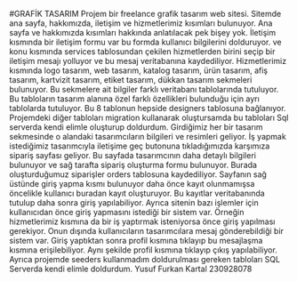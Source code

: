 #GRAFİK TASARIM
Projem bir freelance grafik tasarım web sitesi. Sitemde ana sayfa, hakkımızda, iletişim ve hizmetlerimiz kısımları bulunuyor. Ana sayfa ve hakkımızda kısımları hakkında anlatılacak pek bişey yok.
İletişim kısmında bir iletişim formu var bu formda kullanıcı bilgilerini dolduruyor. ve konu kısmında services tablosundan çekilen hizmetlerden birini seçip bir iletişim mesajı yolluyor ve bu mesaj veritabanına kaydediliyor.
Hizmetlerimiz kısmında logo tasarım, web tasarım, katalog tasarım, ürün tasarım, afiş tasarım, kartvizit tasarım, etiket tasarım, dükkan tasarım sekmeleri bulunuyor. Bu sekmelere ait bilgiler farklı veritabanı tablolarında 
tutuluyor. Bu tabloların tasarım alanına özel farklı özellikleri bulunduğu için ayrı tablolarda tutuluyor. Bu 8 tablonun hepside designers tablosuna bağlanıyor. Projemdeki diğer tabloları migration kullanarak oluştursamda bu tabloları Sql serverda kendi elimle oluşturup doldurdum.
Girdiğimiz her bir tasarım sekmesinde o alandaki tasarımcıların bilgileri ve resimleri geliyor. İş yapmak istediğimiz tasarımcıyla iletişime geç butonuna tıkladığımızda karşımıza sipariş sayfası geliyor. Bu sayfada
tasarımcının daha detaylı bilgileri bulunuyor ve sağ tarafta sipariş oluşturma formu bulunuyor. Burada oluşturduğumuz siparişler orders tablosuna kaydediliyor. Sayfanın sağ üstünde giriş yapma kısmı bulunuyor daha önce 
kayıt olunmamışsa öncelikle kullanıcı buradan kayıt oluşturuyor. Bu kayıtlar veritabanında tutulup daha sonra giriş yapılabiliyor. Ayrıca sitenin bazı işlemler için  kullanıcıdan önce giriş yapmasını istediği bir sistem var. 
Örneğin hizmetlerimiz kısmına da bir iş yaptırmak isteniyorsa önce giriş yapılması gerekiyor. Onun dışında kullanıcıların tasarımcılara mesaj gönderebildiği bir sistem var. Giriş yaptıktan sonra profil kısmına tıklayıp bu mesajlaşma
kısmına erişilebiliyor. Aynı şekilde profil kısmına tıklayıp çıkış yapılabiliyor. Ayrıca projemde seeders kullanmadım doldurulması gereken tabloları SQL Serverda kendi elimle doldurdum.
Yusuf Furkan Kartal
230928078
